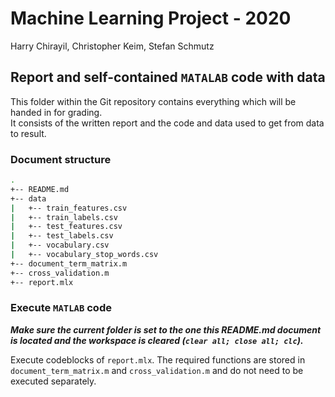 # Machine Learning Project - 2020
Harry Chirayil, Christopher Keim, Stefan Schmutz

## Report and self-contained `MATALAB` code with data
This folder within the Git repository contains everything which will be handed in for grading.  
It consists of the written report and the code and data used to get from data to result.

### Document structure

```bash
.
+-- README.md
+-- data
|   +-- train_features.csv
|   +-- train_labels.csv
|   +-- test_features.csv
|   +-- test_labels.csv
|   +-- vocabulary.csv
|   +-- vocabulary_stop_words.csv
+-- document_term_matrix.m
+-- cross_validation.m
+-- report.mlx
```

### Execute `MATLAB` code

***Make sure the current folder is set to the one this README.md document is located and the workspace is cleared (`clear all; close all; clc`).***

Execute codeblocks of `report.mlx`. The required functions are stored in `document_term_matrix.m` and `cross_validation.m` and do not need to be executed separately.
